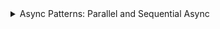<details>
  <summary>Async Patterns: Parallel and Sequential Async</summary>


### Parallel Async?
여러 개의 비동기 작업을 동시에(병렬로) 수행하여, 각 작업이 모두 끝날 때 처리 결과를 받을 수 있는 방식

### Sequential Async?
여러 개의 비동기 작업을 순서대로(앞 작업이 끝난 후에) 실행하는 방식


## Parallel Async
```javascript
const result = [];

async function getData1(url) {
    const res = await fetch(url);
    result.push(res);
    console.log('res1')
}
async function getData2(url) {
    const res = await fetch(url);
    result.push(res);
    console.log('res2')
}
async function getData3(url) {
    const res = await fetch(url);
    result.push(res);
    console.log('res3')
}


getData1()
getData2()
getData3()
console.log('DONE')
// 동시에 실행

```

##  Sequential Async

```javascript

async function getData() {
    const res1 = await fetch('');
    console.log('res1');
    const res2 = await fetch('');
    console.log('res2');
    const res3 = await fetch('')
    console.log('res3');
}

getData();
// 순차적으로 실행

```

##  Promise.allSettled()

```javascript

async function allSettledDemo() {
    const GIT_BASE_URL = "https://api.github.com";

    let elieP = fetch(`${GIT_BASE_URL}/users/elis`);
    let joelP = fetch(`${GIT_BASE_URL}/users/jeolburton`);
    let badUrl = fetch(`${GIT_BASE_URL}/badurlbadurl`);
    let coltP = fetch(`${GIT_BASE_URL}/users/colt`);
    let antherbadUrl = fetch(`${GIT_BASE_URL}/anotherBadUrlBadUrl`);

    let results = await Promise.allSettled([
        elieP,
        joelP,
        badUrl,
        coltP,
        antherbadUrl
    ])

    console.log(results);
    const fulfilled = results.filter((r)=> r.status === 'fulfilled');
    const rejected = results.filter((r)=> r.status === 'rejected');
    console.log(fultilled);
    console.log(rejected);
}

// Promise.all()처럼  여러 개의 비동기 작업 중 하나라도 실패하면 나머지 결과를 확인할 수 없고, 에러가 발생하는 즉시 제어 흐름이 catch로 넘어가게 되는데,
// Promise.allSettled()는 JavaScript에서 모든 Promise가 성공(fulfilled)하거나 실패(rejected)하더라도, 모두 ‘settled’(결과가 확정된 상태) 될 때까지 기다렸다가 그 최종 결과를 배열 형태로 반환

```





</details>